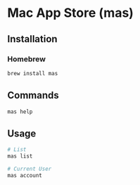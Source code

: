# Mac App Store (mas)

## Installation

### Homebrew

```sh
brew install mas
```

## Commands

```sh
mas help
```

## Usage

```sh
# List
mas list

# Current User
mas account
```
